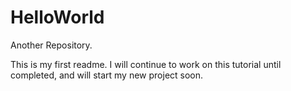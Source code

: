 # HelloWorld
Another Repository.

This is my first readme. I will continue to work on this tutorial until completed, and will start my new project soon.
